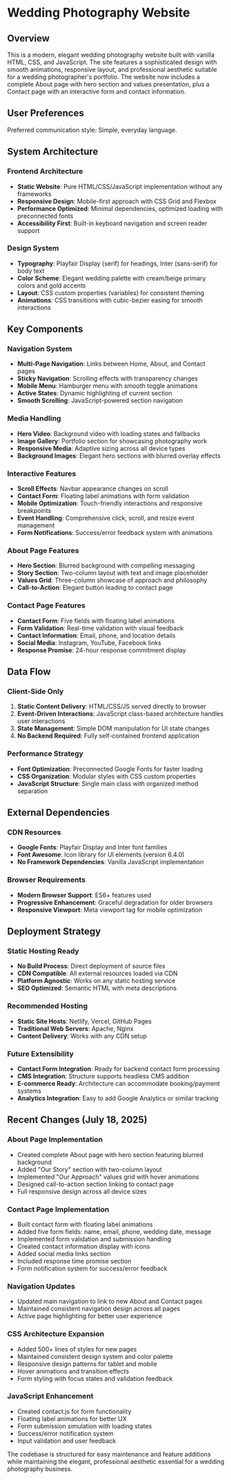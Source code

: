# Wedding Photography Website

## Overview

This is a modern, elegant wedding photography website built with vanilla HTML, CSS, and JavaScript. The site features a sophisticated design with smooth animations, responsive layout, and professional aesthetic suitable for a wedding photographer's portfolio. The website now includes a complete About page with hero section and values presentation, plus a Contact page with an interactive form and contact information.

## User Preferences

Preferred communication style: Simple, everyday language.

## System Architecture

### Frontend Architecture
- **Static Website**: Pure HTML/CSS/JavaScript implementation without any frameworks
- **Responsive Design**: Mobile-first approach with CSS Grid and Flexbox
- **Performance Optimized**: Minimal dependencies, optimized loading with preconnected fonts
- **Accessibility First**: Built-in keyboard navigation and screen reader support

### Design System
- **Typography**: Playfair Display (serif) for headings, Inter (sans-serif) for body text
- **Color Scheme**: Elegant wedding palette with cream/beige primary colors and gold accents
- **Layout**: CSS custom properties (variables) for consistent theming
- **Animations**: CSS transitions with cubic-bezier easing for smooth interactions

## Key Components

### Navigation System
- **Multi-Page Navigation**: Links between Home, About, and Contact pages
- **Sticky Navigation**: Scrolling effects with transparency changes
- **Mobile Menu**: Hamburger menu with smooth toggle animations
- **Active States**: Dynamic highlighting of current section
- **Smooth Scrolling**: JavaScript-powered section navigation

### Media Handling
- **Hero Video**: Background video with loading states and fallbacks
- **Image Gallery**: Portfolio section for showcasing photography work
- **Responsive Media**: Adaptive sizing across all device types
- **Background Images**: Elegant hero sections with blurred overlay effects

### Interactive Features
- **Scroll Effects**: Navbar appearance changes on scroll
- **Contact Form**: Floating label animations with form validation
- **Mobile Optimization**: Touch-friendly interactions and responsive breakpoints
- **Event Handling**: Comprehensive click, scroll, and resize event management
- **Form Notifications**: Success/error feedback system with animations

### About Page Features
- **Hero Section**: Blurred background with compelling messaging
- **Story Section**: Two-column layout with text and image placeholder
- **Values Grid**: Three-column showcase of approach and philosophy
- **Call-to-Action**: Elegant button leading to contact page

### Contact Page Features
- **Contact Form**: Five fields with floating label animations
- **Form Validation**: Real-time validation with visual feedback
- **Contact Information**: Email, phone, and location details
- **Social Media**: Instagram, YouTube, Facebook links
- **Response Promise**: 24-hour response commitment display

## Data Flow

### Client-Side Only
1. **Static Content Delivery**: HTML/CSS/JS served directly to browser
2. **Event-Driven Interactions**: JavaScript class-based architecture handles user interactions
3. **State Management**: Simple DOM manipulation for UI state changes
4. **No Backend Required**: Fully self-contained frontend application

### Performance Strategy
- **Font Optimization**: Preconnected Google Fonts for faster loading
- **CSS Organization**: Modular styles with CSS custom properties
- **JavaScript Structure**: Single main class with organized method separation

## External Dependencies

### CDN Resources
- **Google Fonts**: Playfair Display and Inter font families
- **Font Awesome**: Icon library for UI elements (version 6.4.0)
- **No Framework Dependencies**: Vanilla JavaScript implementation

### Browser Requirements
- **Modern Browser Support**: ES6+ features used
- **Progressive Enhancement**: Graceful degradation for older browsers
- **Responsive Viewport**: Meta viewport tag for mobile optimization

## Deployment Strategy

### Static Hosting Ready
- **No Build Process**: Direct deployment of source files
- **CDN Compatible**: All external resources loaded via CDN
- **Platform Agnostic**: Works on any static hosting service
- **SEO Optimized**: Semantic HTML with meta descriptions

### Recommended Hosting
- **Static Site Hosts**: Netlify, Vercel, GitHub Pages
- **Traditional Web Servers**: Apache, Nginx
- **Content Delivery**: Works with any CDN setup

### Future Extensibility
- **Contact Form Integration**: Ready for backend contact form processing
- **CMS Integration**: Structure supports headless CMS addition
- **E-commerce Ready**: Architecture can accommodate booking/payment systems
- **Analytics Integration**: Easy to add Google Analytics or similar tracking

## Recent Changes (July 18, 2025)

### About Page Implementation
- Created complete About page with hero section featuring blurred background
- Added "Our Story" section with two-column layout
- Implemented "Our Approach" values grid with hover animations
- Designed call-to-action section linking to contact page
- Full responsive design across all device sizes

### Contact Page Implementation
- Built contact form with floating label animations
- Added five form fields: name, email, phone, wedding date, message
- Implemented form validation and submission handling
- Created contact information display with icons
- Added social media links section
- Included response time promise section
- Form notification system for success/error feedback

### Navigation Updates
- Updated main navigation to link to new About and Contact pages
- Maintained consistent navigation design across all pages
- Active page highlighting for better user experience

### CSS Architecture Expansion
- Added 500+ lines of styles for new pages
- Maintained consistent design system and color palette
- Responsive design patterns for tablet and mobile
- Hover animations and transition effects
- Form styling with focus states and validation feedback

### JavaScript Enhancement
- Created contact.js for form functionality
- Floating label animations for better UX
- Form submission simulation with loading states
- Success/error notification system
- Input validation and user feedback

The codebase is structured for easy maintenance and feature additions while maintaining the elegant, professional aesthetic essential for a wedding photography business.